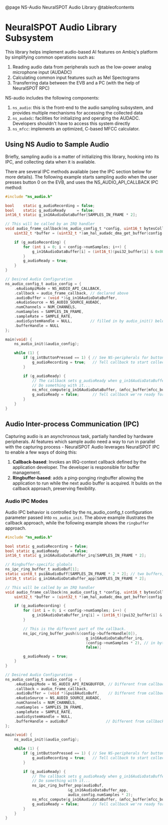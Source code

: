 @page NS-Audio NeuralSPOT Audio Library
@tableofcontents

# NeuralSPOT Audio Library Subsystem
This library helps implement audio-based AI features on Ambiq's platform by simplifying common operations such as:
1. Reading audio data from peripherals such as the low-power analog microphone input (AUDADC)
2. Calculating common input features such as Mel Spectograms
3. Transferring data between the EVB and a PC (with the help of NeuralSPOT RPC)

NS-audio includes the following components:
1. `ns_audio`: this is the front-end to the audio sampling subsystem, and provides multiple mechanisms for accessing the collected data
2. `ns_audadc`: facilities for initializing and operating the AUDADC. Developers shouldn't have to access this system directly
3. `ns_mfcc`: implements an optimized, C-based MFCC calculator.

## Using NS Audio to Sample Audio
Briefly, sampling audio is a matter of initializing this library, hooking into its IPC, and collecting data when it is available.

There are several IPC methods available (see the IPC section below for more details). The following example starts sampling audio when the user presses button 0 on the EVB, and uses the NS_AUDIO_API_CALLBACK IPC method:

```c
#include "ns_audio.h"

bool    static g_audioRecording = false;
bool    static g_audioReady     = false;
int16_t static g_in16AudioDataBuffer[SAMPLES_IN_FRAME * 2];

// This will be called by an IRQ handler
void audio_frame_callback(ns_audio_config_t *config, uint16_t bytesCollected) {
    uint32_t *buffer = (uint32_t *)am_hal_audadc_dma_get_buffer(config->audioSystemHandle);

    if (g_audioRecording) {
        for (int i = 0; i < config->numSamples; i++) {
            g_in16AudioDataBuffer[i] = (int16_t)(pui32_buffer[i] & 0x0000FFF0);
        }
        g_audioReady = true;
    }
}

// Desired Audio Configuration 
ns_audio_config_t audio_config = {
    .eAudioApiMode = NS_AUDIO_API_CALLBACK,
    .callback = audio_frame_callback, // declared above
    .audioBuffer = (void *)&g_in16AudioDataBuffer,
    .eAudioSource = NS_AUDIO_SOURCE_AUDADC,
    .numChannels = NUM_CHANNELS,
    .numSamples = SAMPLES_IN_FRAME,
    .sampleRate = SAMPLE_RATE,
    .audioSystemHandle = NULL,        // filled in by audio_init() below
    .bufferHandle = NULL
};

main(void) {
    ns_audio_init(&audio_config);

    while (1) {
        if (g_intButtonPressed == 1) { // See NS-peripherals for button info
            g_audioRecording = true;   // Tell callback to start collecting audio
        }

        if (g_audioReady) {
            // The callback sets g_audioReady when g_in16AudioDataBuffer has a sample
            // Do something with it...
            ns_mfcc_compute(g_in16AudioDataBuffer, &mfcc_buffer[mfcc_buffer_head]);
            g_audioReady = false;      // Tell callback we're ready for more
        }
    }
}
```

## Audio Inter-process Communication (IPC)
Capturing audio is an asynchronous task, partially handled by hardware peripherals. AI features which sample audio need a way to run in parallel with the capturing process - NeuralSPOT Audio leverages NeuralSPOT IPC to enable a few ways of doing this:
1. **Callback-based**: Invokes an IRQ-context callback defined by the application developer. The developer is responsible for buffer management.
2. **Ringbuffer-based**: adds a ping-ponging ringbuffer allowing the application to run while the next audio buffer is acquired. It builds on the callback approach, preserving flexibility.

### Audio IPC Modes
Audio IPC behavior is controlled by the ns_audio_config_t configuration parameter passed into `ns_audio_init`. The above example illustrates the callback approach, while the following example shows the `ringbuffer` approach.

```c
#include "ns_audio.h"

bool static g_audioRecording = false;
bool static g_audioReady     = false;
int16_t static g_in16AudioDataBuffer_irq[SAMPLES_IN_FRAME * 2];

// Ringbuffer-specific globals
ns_ipc_ring_buffer_t audioBuf[1];
static uint8_t pui8AudioBuff[SAMPLES_IN_FRAME * 2 * 2]; // two buffers, 2 bytes/entry
int16_t static g_in16AudioDataBuffer_app[SAMPLES_IN_FRAME * 2];

// This will be called by an IRQ handler
void audio_frame_callback(ns_audio_config_t *config, uint16_t bytesCollected) {
    uint32_t *buffer = (uint32_t *)am_hal_audadc_dma_get_buffer(config->audioSystemHandle);

    if (g_audioRecording) {
        for (int i = 0; i < config->numSamples; i++) {
            g_in16AudioDataBuffer_irq[i] = (int16_t)(pui32_buffer[i] & 0x0000FFF0);
        }

        // This is the different part of the callback.
        ns_ipc_ring_buffer_push(&(config->bufferHandle[0]),
                                    g_in16AudioDataBuffer_irq,
                                    (config->numSamples * 2), // in bytes
                                    false);

        g_audioReady = true;
    }
}

// Desired Audio Configuration 
ns_audio_config_t audio_config = {
    .eAudioApiMode = NS_AUDIO_API_RINGBUFFER, // Different from callback IPC
    .callback = audio_frame_callback,
    .audioBuffer = (void *)&pui8AudioBuff,    // Different from callback IPC
    .eAudioSource = NS_AUDIO_SOURCE_AUDADC,
    .numChannels = NUM_CHANNELS,
    .numSamples = SAMPLES_IN_FRAME,
    .sampleRate = SAMPLE_RATE,
    .audioSystemHandle = NULL,        
    .bufferHandle = audioBuf                 // Different from callback IPC
};

main(void) {
    ns_audio_init(&audio_config);

    while (1) {
        if (g_intButtonPressed == 1) { // See NS-peripherals for button info
            g_audioRecording = true;   // Tell callback to start collecting audio
        }

        if (g_audioReady) {
            // The callback sets g_audioReady when g_in16AudioDataBuffer has a sample
            // Do something with it...
            ns_ipc_ring_buffer_pop(audioBuf,
                            &g_in16AudioDataBuffer_app,
                            audio_config.numSamples * 2);
            ns_mfcc_compute(g_in16AudioDataBuffer, &mfcc_buffer[mfcc_buffer_head]);
            g_audioReady = false;      // Tell callback we're ready for more
        }
    }
}
```